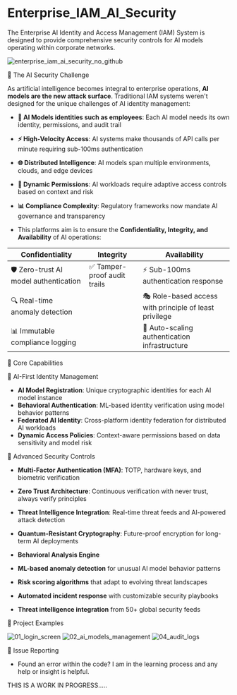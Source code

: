 # Enterprise_IAM_AI_Security
The Enterprise AI Identity and Access Management (IAM) System is designed to provide comprehensive security controls for AI models operating within corporate networks.


![enterprise_iam_ai_security_no_github](https://github.com/user-attachments/assets/22706dec-31a5-4d03-8e47-22a50775cf0f)



🚨 The AI Security Challenge

As artificial intelligence becomes integral to enterprise operations, **AI models are the new attack surface**. Traditional IAM systems weren't designed for the unique challenges of AI identity management:

- **🎯 AI Models identities such as employees**: Each AI model needs its own identity, permissions, and audit trail
- **⚡ High-Velocity Access**: AI systems make thousands of API calls per minute requiring sub-100ms authentication
- **🌐 Distributed Intelligence**: AI models span multiple environments, clouds, and edge devices
- **🔄 Dynamic Permissions**: AI workloads require adaptive access controls based on context and risk
- **📊 Compliance Complexity**: Regulatory frameworks now mandate AI governance and transparency

- This platforms aim is to ensure the **Confidentiality, Integrity, and Availability** of AI operations:

| **Confidentiality** | **Integrity** | **Availability** |
|---------------------|---------------|------------------|
| 🛡️ Zero-trust AI model authentication | ✅ Tamper-proof audit trails | ⚡ Sub-100ms authentication response |
| 🔍 Real-time anomaly detection || 🎭 Role-based access with principle of least privilege 
| 📊 Immutable compliance logging || 🔄 Auto-scaling authentication infrastructure 

🎯 Core Capabilities

🤖 AI-First Identity Management
- **AI Model Registration**: Unique cryptographic identities for each AI model instance
- **Behavioral Authentication**: ML-based identity verification using model behavior patterns  
- **Federated AI Identity**: Cross-platform identity federation for distributed AI workloads
- **Dynamic Access Policies**: Context-aware permissions based on data sensitivity and model risk

🔐 Advanced Security Controls
- **Multi-Factor Authentication (MFA)**: TOTP, hardware keys, and biometric verification
- **Zero Trust Architecture**: Continuous verification with never trust, always verify principles
- **Threat Intelligence Integration**: Real-time threat feeds and AI-powered attack detection
- **Quantum-Resistant Cryptography**: Future-proof encryption for long-term AI deployments

- **Behavioral Analysis Engine**
- **ML-based anomaly detection** for unusual AI model behavior patterns
- **Risk scoring algorithms** that adapt to evolving threat landscapes  
- **Automated incident response** with customizable security playbooks
- **Threat intelligence integration** from 50+ global security feeds

📁 Project Examples

![01_login_screen](https://github.com/user-attachments/assets/293ddc3d-996b-48dd-bd7c-181fe0a07825)
![02_ai_models_management](https://github.com/user-attachments/assets/688c912e-e465-468b-939d-6f80e52298b3)
![04_audit_logs](https://github.com/user-attachments/assets/ac7a3bdf-e36f-4622-90a5-b96944b2754d)

🐛 Issue Reporting
- Found an error within the code? I am in the learning process and any help or insight is helpful.

THIS IS A WORK IN PROGRESS.....

